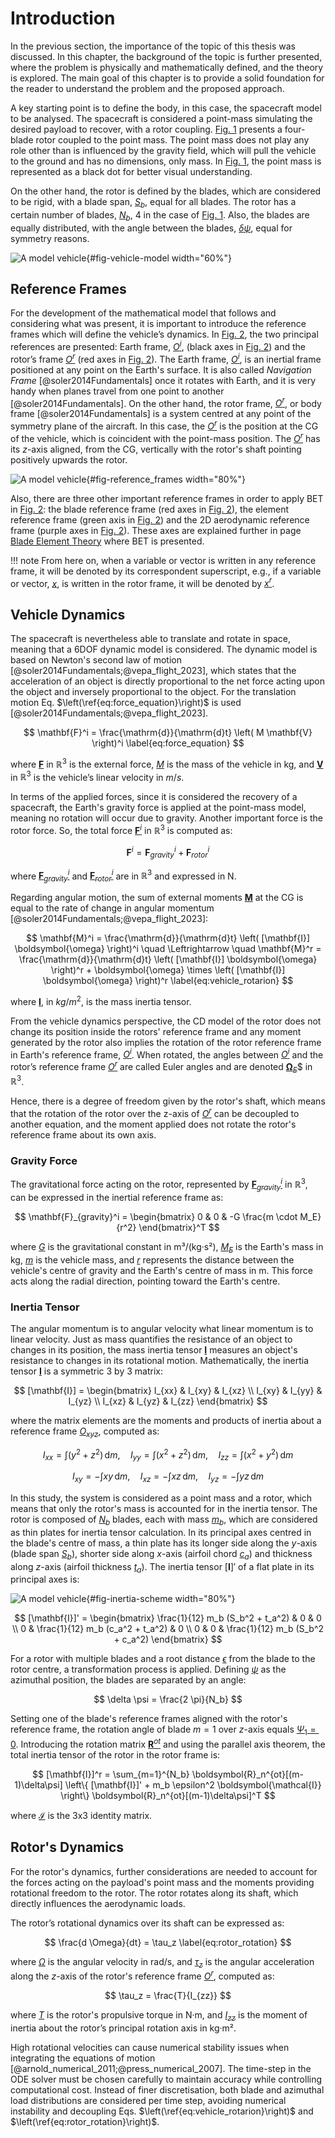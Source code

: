 # Introduction

In the previous section, the importance of the topic of this thesis was discussed. In this chapter, the background of the topic is further presented, where the problem is physically and mathematically defined, and the theory is explored. The main goal of this chapter is to provide a solid foundation for the reader to understand the problem and the proposed approach.

A key starting point is to define the body, in this case, the spacecraft model to be analysed. The spacecraft is considered a point-mass simulating the desired payload to recover, with a rotor coupling. [Fig.&nbsp;1](#fig-vehicle-model) presents a four-blade rotor coupled to the point mass. The point mass does not play any role other than is influenced by the gravity field, which will pull the vehicle to the ground and has no dimensions, only mass. In [Fig.&nbsp;1](#fig-vehicle-model), the point mass is represented as a black dot for better visual understanding.

On the other hand, the rotor is defined by the blades, which are considered to be rigid, with a blade span, [$S_b$](nomenclature.md#var_Sb), equal for all blades. The rotor has a certain number of blades, [$N_b$](nomenclature.md#var_Nb), 4 in the case of [Fig.&nbsp;1](#fig-vehicle-model). Also, the blades are equally distributed, with the angle between the blades, [$\delta\psi$](nomenclature.md#var_dpsi), equal for symmetry reasons.

![A model vehicle](../assets/img/model_vehicle.png){#fig-vehicle-model width="60%"}

## Reference Frames

For the development of the mathematical model that follows and considering what was present, it is important to introduce the reference frames which will define the vehicle’s dynamics. In [Fig.&nbsp;2](#fig-reference_frames), the two principal references are presented: Earth frame, [$O^i$](nomenclature.md#var_Oi), (black axes in [Fig.&nbsp;2](#fig-reference_frames)) and the rotor’s frame [$O^r$](nomenclature.md#var_Or) (red axes in [Fig.&nbsp;2](#fig-reference_frames)). The Earth frame, [$O^i$](nomenclature.md#var_Oi), is an inertial frame positioned at any point on the Earth's surface. It is also called _Navigation Frame_ [@soler2014Fundamentals] once it rotates with Earth, and it is very handy when planes travel from one point to another [@soler2014Fundamentals]. On the other hand, the rotor frame, [$O^r$](nomenclature.md#var_Or), or body frame [@soler2014Fundamentals] is a system centred at any point of the symmetry plane of the aircraft. In this case, the [$O^r$](nomenclature.md#var_Or) is the position at the CG of the vehicle, which is coincident with the point-mass position. The [$O^r$](nomenclature.md#var_Or) has its $z$-axis aligned, from the CG, vertically with the rotor's shaft pointing positively upwards the rotor.

![A model vehicle](../assets/img/reference_frames.png){#fig-reference_frames width="80%"}

Also, there are three other important reference frames in order to apply BET in [Fig.&nbsp;2](#fig-reference_frames): the blade reference frame (red axes in [Fig.&nbsp;2](#fig-reference_frames)), the element reference frame (green axis in [Fig.&nbsp;2](#fig-reference_frames)) and the 2D aerodynamic reference frame (purple axes in [Fig.&nbsp;2](#fig-reference_frames)). These axes are explained further in page [Blade Element Theory](bet.md) where BET is presented.

!!! note
    From here on, when a variable or vector is written in any reference frame, it will be denoted by its correspondent superscript, e.g., if a variable or vector, [$x$](nomenclature.md#var_x), is written in the rotor frame, it will be denoted by [$x^r$](nomenclature.md#var_xr).



## Vehicle Dynamics

The spacecraft is nevertheless able to translate and rotate in space, meaning that a 6DOF dynamic model is considered. The dynamic model is based on Newton's second law of motion [@soler2014Fundamentals;@vepa_flight_2023], which states that the acceleration of an object is directly proportional to the net force acting upon the object and inversely proportional to the object. For the translation motion Eq. $\left(\ref{eq:force_equation}\right)$ is used [@soler2014Fundamentals;@vepa_flight_2023].

$$
\mathbf{F}^i = \frac{\mathrm{d}}{\mathrm{d}t} \left( M \mathbf{V} \right)^i
\label{eq:force_equation}
$$

where [$\mathbf{F}$](nomenclature.md#var_F) in $\mathbb{R}^3$ is the external force, [$M$](nomenclature.md#var_M) is the mass of the vehicle in kg, and [$\mathbf{V}$](nomenclature.md#var_V) in $\mathbb{R}^3$ is the vehicle’s linear velocity in $\unit{m/s}$. 

In terms of the applied forces, since it is considered the recovery of a spacecraft, the Earth's gravity force is applied at the point-mass model, meaning no rotation will occur due to gravity. Another important force is the rotor force. So, the total force [$\mathbf{F}^i$](nomenclature.md#var_Fi) in $\mathbb{R}^3$ is computed as:

$$
\mathbf{F}^i = \mathbf{F}_{gravity}^i + \mathbf{F}_{rotor}^i
$$

where [$\mathbf{F}_{gravity}^i$](nomenclature.md#var_Fgravity) and [$\mathbf{F}_{rotor}^i$](nomenclature.md#var_Frotor) are in $\mathbb{R}^3$ and expressed in N.

Regarding angular motion, the sum of external moments [$\mathbf{M}$](nomenclature.md#var_M) at the CG is equal to the rate of change in angular momentum [@soler2014Fundamentals;@vepa_flight_2023]:

$$
\mathbf{M}^i = \frac{\mathrm{d}}{\mathrm{d}t} \left( [\mathbf{I}] \boldsymbol{\omega} \right)^i \quad \Leftrightarrow \quad
\mathbf{M}^r = \frac{\mathrm{d}}{\mathrm{d}t} \left( [\mathbf{I}] \boldsymbol{\omega} \right)^r + \boldsymbol{\omega} \times \left( [\mathbf{I}] \boldsymbol{\omega} \right)^r
\label{eq:vehicle_rotarion}
$$

where [$\mathbf{I}$](nomenclature.md#var_I), in $\unit{kg/m^2}$, is the mass inertia tensor. 

From the vehicle dynamics perspective, the CD model of the rotor does not change its position inside the rotors' reference frame and any moment generated by the rotor also implies the rotation of the rotor reference frame in Earth's reference frame, [$O^i$](nomenclature.md#var_Oi). When rotated, the angles between [$O^i$](nomenclature.md#var_Oi) and the rotor’s reference frame [$O^r$](nomenclature.md#var_Or) are called Euler angles and are denoted [$\boldsymbol{\Omega}_E$](nomenclature.md#var_OmegaE)$ in $\mathbb{R}^3$.

Hence, there is a degree of freedom given by the rotor's shaft, which means that the rotation of the rotor over the z-axis of [$O^r$](nomenclature.md#var_Or) can be decoupled to another equation, and the moment applied does not rotate the rotor's reference frame about its own axis.

### Gravity Force

The gravitational force acting on the rotor, represented by [$\mathbf{F}_{gravity}^i$](nomenclature.md#var_Fgravity) in $\mathbb{R}^3$, can be expressed in the inertial reference frame as:

$$
\mathbf{F}_{gravity}^i = 
\begin{bmatrix}
0 & 0 & -G \frac{m \cdot M_E}{r^2}
\end{bmatrix}^T
$$

where [$G$](nomenclature.md#var_G) is the gravitational constant in m³/(kg·s²), [$M_E$](nomenclature.md#var_ME) is the Earth's mass in kg, [$m$](nomenclature.md#var_m) is the vehicle mass, and [$r$](nomenclature.md#var_r) represents the distance between the vehicle's centre of gravity and the Earth's centre of mass in m. This force acts along the radial direction, pointing toward the Earth's centre.


### Inertia Tensor

The angular momentum is to angular velocity what linear momentum is to linear velocity. Just as mass quantifies the resistance of an object to changes in its position, the mass inertia tensor [$\mathbf{I}$](nomenclature.md#var_I) measures an object's resistance to changes in its rotational motion. Mathematically, the inertia tensor [$\mathbf{I}$](nomenclature.md#var_I) is a symmetric 3 by 3 matrix:

$$
[\mathbf{I}] = \begin{bmatrix} I_{xx} & I_{xy} & I_{xz} \\ I_{xy} & I_{yy} & I_{yz} \\ I_{xz} & I_{yz} & I_{zz} \end{bmatrix}
$$

where the matrix elements are the moments and products of inertia about a reference frame [$O_{xyz}$](nomenclature.md#var_Oxyz), computed as:

$$
I_{xx} = \int (y^2 + z^2) \, \mathrm{d}m, \quad 
I_{yy} = \int (x^2 + z^2) \, \mathrm{d}m, \quad 
I_{zz} = \int (x^2 + y^2) \, \mathrm{d}m
$$

$$
I_{xy} = - \int xy \, \mathrm{d}m, \quad 
I_{xz} = - \int xz \, \mathrm{d}m, \quad 
I_{yz} = - \int yz \, \mathrm{d}m
$$

In this study, the system is considered as a point mass and a rotor, which means that only the rotor's mass is accounted for in the inertia tensor. The rotor is composed of [$N_b$](nomenclature.md#var_Nb) blades, each with mass [$m_b$](nomenclature.md#var_mb), which are considered as thin plates for inertia tensor calculation. In its principal axes centred in the blade's centre of mass, a thin plate has its longer side along the $y$-axis (blade span [$S_b$](nomenclature.md#var_Sb)), shorter side along $x$-axis (airfoil chord [$c_a$](nomenclature.md#var_ca)) and thickness along $z$-axis (airfoil thickness [$t_a$](nomenclature.md#var_ta)). The inertia tensor [$\mathbf{I}$]′ of a flat plate in its principal axes is:

![A model vehicle](../assets/img/inertia_scheme.png){#fig-inertia-scheme width="80%"}

$$
[\mathbf{I}]' = \begin{bmatrix}
\frac{1}{12} m_b (S_b^2 + t_a^2) & 0 & 0 \\
0 & \frac{1}{12} m_b (c_a^2 + t_a^2) & 0 \\
0 & 0 & \frac{1}{12} m_b (S_b^2 + c_a^2)
\end{bmatrix}
$$

For a rotor with multiple blades and a root distance [$\epsilon$](nomenclature.md#var_epsilon) from the blade to the rotor centre, a transformation process is applied. Defining [$\psi$](nomenclature.md#var_psi) as the azimuthal position, the blades are separated by an angle:

$$
\delta \psi = \frac{2 \pi}{N_b}
$$

Setting one of the blade's reference frames aligned with the rotor's reference frame, the rotation angle of blade $m=1$ over $z$-axis equals [$\Psi_1 = 0$](nomenclature.md#var_Psi1). Introducing the rotation matrix [$\boldsymbol{R}^{ot}$](nomenclature.md#var_Rot) and using the parallel axis theorem, the total inertia tensor of the rotor in the rotor frame is:

$$
[\mathbf{I}]^r = \sum_{m=1}^{N_b} \boldsymbol{R}_n^{ot}[(m-1)\delta\psi] \left\{ [\mathbf{I}]' + m_b \epsilon^2 \boldsymbol{\mathcal{I}} \right\} \boldsymbol{R}_n^{ot}[(m-1)\delta\psi]^T
$$

where [$\boldsymbol{\mathcal{I}}$](nomenclature.md#var_Identity) is the 3x3 identity matrix.

## Rotor's Dynamics

For the rotor's dynamics, further considerations are needed to account for the forces acting on the payload's point mass and the moments providing rotational freedom to the rotor. The rotor rotates along its shaft, which directly influences the aerodynamic loads.

The rotor’s rotational dynamics over its shaft can be expressed as:

$$
\frac{d \Omega}{dt} = \tau_z
\label{eq:rotor_rotation}
$$

where [$\Omega$](nomenclature.md#var_Omega) is the angular velocity in rad/s, and [$\tau_z$](nomenclature.md#var_tauz) is the angular acceleration along the $z$-axis of the rotor's reference frame [$O^r$](nomenclature.md#var_Or), computed as:

$$
\tau_z = \frac{T}{I_{zz}}
$$

where [$T$](nomenclature.md#var_T) is the rotor's propulsive torque in N·m, and [$I_{zz}$](nomenclature.md#var_Izz) is the moment of inertia about the rotor’s principal rotation axis in kg·m².

High rotational velocities can cause numerical stability issues when integrating the equations of motion [@arnold_numerical_2011;@press_numerical_2007]. The time-step in the ODE solver must be chosen carefully to maintain accuracy while controlling computational cost. Instead of finer discretisation, both blade and azimuthal load distributions are considered per time step, avoiding numerical instability and decoupling Eqs. $\left(\ref{eq:vehicle_rotarion}\right)$ and $\left(\ref{eq:rotor_rotation}\right)$.
